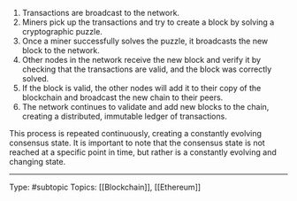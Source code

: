 1. Transactions are broadcast to the network.
2. Miners pick up the transactions and try to create a block by solving a cryptographic puzzle.
3. Once a miner successfully solves the puzzle, it broadcasts the new block to the network.
4. Other nodes in the network receive the new block and verify it by checking that the transactions are valid, and the block was correctly solved.
5. If the block is valid, the other nodes will add it to their copy of the blockchain and broadcast the new chain to their peers.
6. The network continues to validate and add new blocks to the chain, creating a distributed, immutable ledger of transactions.

This process is repeated continuously, creating a constantly evolving consensus state. It is important to note that the consensus state is not reached at a specific point in time, but rather is a constantly evolving and changing state.
___
Type: #subtopic 
Topics: [[Blockchain]], [[Ethereum]]

